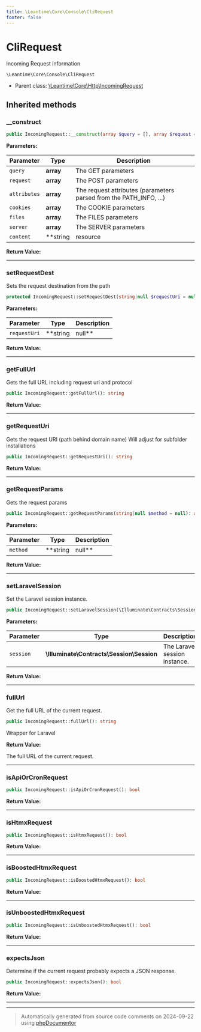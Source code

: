 ```yaml
---
title: \Leantime\Core\Console\CliRequest
footer: false
---
```


# CliRequest

Incoming Request information


`\Leantime\Core\Console\CliRequest`

* Parent class: [\Leantime\Core\Http\IncomingRequest](../Http/IncomingRequest.md)





## Inherited methods

### __construct



```php
public IncomingRequest::__construct(array $query = [], array $request = [], array $attributes = [], array $cookies = [], array $files = [], array $server = [], string|resource|null $content = null): mixed
```








**Parameters:**

| Parameter | Type | Description |
|-----------|------|-------------|
| `query` | **array** | The GET parameters |
| `request` | **array** | The POST parameters |
| `attributes` | **array** | The request attributes (parameters parsed from the PATH_INFO, ...) |
| `cookies` | **array** | The COOKIE parameters |
| `files` | **array** | The FILES parameters |
| `server` | **array** | The SERVER parameters |
| `content` | **string|resource|null** | The raw body data |


**Return Value:**





---
### setRequestDest

Sets the request destination from the path

```php
protected IncomingRequest::setRequestDest(string|null $requestUri = null): void
```








**Parameters:**

| Parameter | Type | Description |
|-----------|------|-------------|
| `requestUri` | **string|null** |  |


**Return Value:**





---
### getFullUrl

Gets the full URL including request uri and protocol

```php
public IncomingRequest::getFullUrl(): string
```









**Return Value:**





---
### getRequestUri

Gets the request URI (path behind domain name)
Will adjust for subfolder installations

```php
public IncomingRequest::getRequestUri(): string
```









**Return Value:**





---
### getRequestParams

Gets the request params

```php
public IncomingRequest::getRequestParams(string|null $method = null): array
```








**Parameters:**

| Parameter | Type | Description |
|-----------|------|-------------|
| `method` | **string|null** |  |


**Return Value:**





---
### setLaravelSession

Set the Laravel session instance.

```php
public IncomingRequest::setLaravelSession(\Illuminate\Contracts\Session\Session $session): void
```








**Parameters:**

| Parameter | Type | Description |
|-----------|------|-------------|
| `session` | **\Illuminate\Contracts\Session\Session** | The Laravel session instance. |


**Return Value:**





---
### fullUrl

Get the full URL of the current request.

```php
public IncomingRequest::fullUrl(): string
```

Wrapper for Laravel







**Return Value:**

The full URL of the current request.



---
### isApiOrCronRequest



```php
public IncomingRequest::isApiOrCronRequest(): bool
```









**Return Value:**





---
### isHtmxRequest



```php
public IncomingRequest::isHtmxRequest(): bool
```









**Return Value:**





---
### isBoostedHtmxRequest



```php
public IncomingRequest::isBoostedHtmxRequest(): bool
```









**Return Value:**





---
### isUnboostedHtmxRequest



```php
public IncomingRequest::isUnboostedHtmxRequest(): bool
```









**Return Value:**





---
### expectsJson

Determine if the current request probably expects a JSON response.

```php
public IncomingRequest::expectsJson(): bool
```









**Return Value:**





---


---
> Automatically generated from source code comments on 2024-09-22 using [phpDocumentor](http://www.phpdoc.org/)
